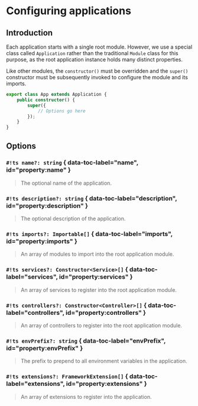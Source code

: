 # Configuring applications

## Introduction

Each application starts with a single root module. However, we use a special class called `Application` rather than the
traditional `Module` class for this purpose, as the root application instance holds many distinct properties.

Like other modules, the `constructor()` must be overridden and the `super()` constructor must be subsequently invoked
to configure the module and its imports.

```ts
export class App extends Application {
	public constructor() {
		super({
			// Options go here
		});
	}
}
```

## Options

### `#!ts name?: string` { data-toc-label="name", id="property:name" }

> The optional name of the application.

### `#!ts description?: string` { data-toc-label="description", id="property:description" }

> The optional description of the application.

### `#!ts imports?: Importable[]` { data-toc-label="imports", id="property:imports" }

> An array of modules to import into the root application module.

### `#!ts services?: Constructor<Service>[]` { data-toc-label="services", id="property:services" }

> An array of services to register into the root application module.

### `#!ts controllers?: Constructor<Controller>[]` { data-toc-label="controllers", id="property:controllers" }

> An array of controllers to register into the root application module.

### `#!ts envPrefix?: string` { data-toc-label="envPrefix", id="property:envPrefix" }

> The prefix to prepend to all environment variables in the application.

### `#!ts extensions?: FrameworkExtension[]` { data-toc-label="extensions", id="property:extensions" }

> An array of extensions to register into the application.
